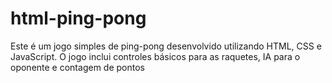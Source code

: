 # html-ping-pong
Este é um jogo simples de ping-pong desenvolvido utilizando HTML, CSS e JavaScript. O jogo inclui controles básicos para as raquetes, IA para o oponente e contagem de pontos

